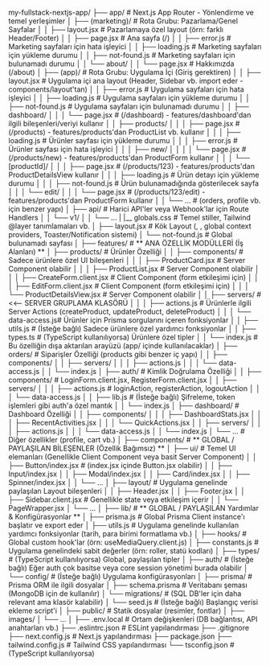 my-fullstack-nextjs-app/
├── app/                      # Next.js App Router - Yönlendirme ve temel yerleşimler
│   ├── (marketing)/          # Rota Grubu: Pazarlama/Genel Sayfalar
│   │   ├── layout.jsx        # Pazarlamaya özel layout (örn: farklı Header/Footer)
│   │   ├── page.jsx          # Ana sayfa (/)
│   │   ├── error.js          # Marketing sayfaları için hata işleyici
│   │   ├── loading.js        # Marketing sayfaları için yükleme durumu
│   │   ├── not-found.js      # Marketing sayfaları için bulunamadı durumu
│   │   └── about/
│   │       └── page.jsx      # Hakkımızda (/about)
│   ├── (app)/                # Rota Grubu: Uygulama İçi (Giriş gerektiren)
│   │   ├── layout.jsx        # Uygulama içi ana layout (Header, Sidebar vb. import eder - components/layout'tan)
│   │   ├── error.js          # Uygulama sayfaları için hata işleyici
│   │   ├── loading.js        # Uygulama sayfaları için yükleme durumu
│   │   ├── not-found.js      # Uygulama sayfaları için bulunamadı durumu
│   │   ├── dashboard/
│   │   │   └── page.jsx      # (/dashboard) - features/dashboard'dan ilgili bileşenleri/veriyi kullanır
│   │   ├── products/
│   │   │   ├── page.jsx      # (/products) - features/products'dan ProductList vb. kullanır
│   │   │   ├── loading.js    # Ürünler sayfası için yükleme durumu
│   │   │   ├── error.js      # Ürünler sayfası için hata işleyici
│   │   │   ├── new/
│   │   │   │   └── page.jsx  # (/products/new) - features/products'dan ProductForm kullanır
│   │   │   └── [productId]/
│   │   │       ├── page.jsx  # (/products/123) - features/products'dan ProductDetailsView kullanır
│   │   │       ├── loading.js # Ürün detayı için yükleme durumu
│   │   │       ├── not-found.js # Ürün bulunamadığında gösterilecek sayfa
│   │   │       └── edit/
│   │   │           └── page.jsx # (/products/123/edit) - features/products'dan ProductForm kullanır
│   │   └── ...               # (orders, profile vb. için benzer yapı)
│   ├── api/                  # Harici API'ler veya Webhook'lar için Route Handlers
│   │   └── v1/
│   │       └── ...
|   |__ globals.css           # Temel stiller, Tailwind @layer tanımlamaları vb.
│   ├── layout.jsx            # Kök Layout (<html>, <body>, global context providers, Toaster/Notification sistemi)
│   └── not-found.js          # Global bulunamadı sayfası
│
├── features/                 # ** ANA ÖZELLİK MODÜLLERİ (İş Alanları) **
│   ├── products/             # Ürünler Özelliği
│   │   ├── components/       # Sadece ürünlere özel UI bileşenleri
│   │   │   ├── ProductCard.jsx          # Server Component olabilir
│   │   │   ├── ProductList.jsx          # Server Component olabilir
│   │   │   ├── CreateForm.client.jsx    # Client Component (form etkileşimi için)
│   │   │   ├── EditForm.client.jsx      # Client Component (form etkileşimi için)
│   │   │   └── ProductDetailsView.jsx   # Server Component olabilir
│   │   ├── servers/          # <<-- SERVER GRUPLAMA KLASÖRÜ
│   │   │   ├── actions.js    # Ürünlerle ilgili Server Actions (createProduct, updateProduct, deleteProduct)
│   │   │   └── data-access.js# Ürünler için Prisma sorgularını içeren fonksiyonlar
│   │   ├── utils.js          # (İsteğe bağlı) Sadece ürünlere özel yardımcı fonksiyonlar
│   │   ├── types.ts          # (TypeScript kullanılıyorsa) Ürünlere özel tipler
│   │   └── index.js          # Bu özelliğin dışa aktarılan arayüzü (app/ içinde kullanılacaklar)
│   ├── orders/               # Siparişler Özelliği (products gibi benzer iç yapı)
│   │   ├── components/
│   │   ├── servers/
│   │   │   ├── actions.js
│   │   │   └── data-access.js
│   │   └── index.js
│   ├── auth/                 # Kimlik Doğrulama Özelliği
│   │   ├── components/       # LoginForm.client.jsx, RegisterForm.client.jsx
│   │   ├── servers/
│   │   │   ├── actions.js    # loginAction, registerAction, logoutAction
│   │   │   └── data-access.js
│   │   ├── lib.js            # (İsteğe bağlı) Şifreleme, token işlemleri gibi auth'a özel mantık
│   │   └── index.js
│   ├── dashboard/            # Dashboard Özelliği
│   │   ├── components/
│   │   │   ├── DashboardStats.jsx
│   │   │   ├── RecentActivities.jsx
│   │   │   └── QuickActions.jsx
│   │   ├── servers/
│   │   │   ├── actions.js
│   │   │   └── data-access.js
│   │   └── index.js
│   └── ...                   # Diğer özellikler (profile, cart vb.)
│
├── components/               # ** GLOBAL / PAYLAŞILAN BİLEŞENLER (Özellik Bağımsız) **
│   ├── ui/                   # Temel UI elemanları (Genellikle Client Component veya basit Server Component)
│   │   ├── Button/index.jsx  # (index.jsx içinde Button.jsx olabilir)
│   │   ├── Input/index.jsx
│   │   ├── Modal/index.jsx
│   │   ├── Card/index.jsx
│   │   ├── Spinner/index.jsx
│   │   └── ...
│   ├── layout/               # Uygulama genelinde paylaşılan Layout bileşenleri
│   │   ├── Header.jsx
│   │   ├── Footer.jsx
│   │   ├── Sidebar.client.jsx # Genellikle state veya etkileşim içerir
│   │   └── PageWrapper.jsx
│   └── ...
│
├── lib/                      # ** GLOBAL / PAYLAŞILAN Yardımlar & Konfigürasyonlar **
│   ├── prisma.js             # Global Prisma Client instance'ı başlatır ve export eder
│   ├── utils.js              # Uygulama genelinde kullanılan yardımcı fonksiyonlar (tarih, para birimi formatlama vb.)
│   ├── hooks/                # Global custom hook'lar (örn: useMediaQuery.client.js)
│   ├── constants.js          # Uygulama genelindeki sabit değerler (örn: roller, statü kodları)
│   ├── types/                # (TypeScript kullanılıyorsa) Global, paylaşılan tipler
│   ├── auth/                 # (İsteğe bağlı) Eğer auth çok basitse veya core session yönetimi burada olabilir
│   └── config/               # (İsteğe bağlı) Uygulama konfigürasyonları
│
├── prisma/                   # Prisma ORM ile ilgili dosyalar
│   ├── schema.prisma         # Veritabanı şeması (MongoDB için de kullanılır)
│   └── migrations/           # (SQL DB'ler için daha relevant ama klasör kalabilir)
│   └── seed.js               # (İsteğe bağlı) Başlangıç verisi ekleme script'i
│
├── public/                   # Statik dosyalar (resimler, fontlar)
│   ├── images/
│   └── ...
│
├── .env.local                # Ortam değişkenleri (DB bağlantısı, API anahtarları vb.)
├── .eslintrc.json            # ESLint yapılandırması
├── .gitignore
├── next.config.js            # Next.js yapılandırması
├── package.json
├── tailwind.config.js        # Tailwind CSS yapılandırması
└── tsconfig.json             # (TypeScript kullanılıyorsa)